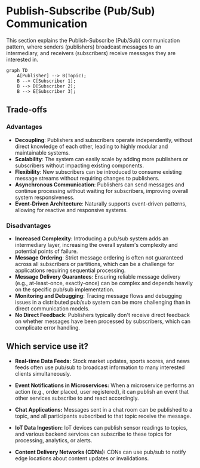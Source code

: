 # Publish-Subscribe (Pub/Sub) Communication



This section explains the Publish-Subscribe (Pub/Sub) communication pattern, where senders (publishers) broadcast messages to an intermediary, and receivers (subscribers) receive messages they are interested in.

```mermaid
graph TD
    A[Publisher] --> B(Topic);
    B --> C[Subscriber 1];
    B --> D[Subscriber 2];
    B --> E[Subscriber 3];
```

## Trade-offs

### Advantages
-   **Decoupling**: Publishers and subscribers operate independently, without direct knowledge of each other, leading to highly modular and maintainable systems.
-   **Scalability**: The system can easily scale by adding more publishers or subscribers without impacting existing components.
-   **Flexibility**: New subscribers can be introduced to consume existing message streams without requiring changes to publishers.
-   **Asynchronous Communication**: Publishers can send messages and continue processing without waiting for subscribers, improving overall system responsiveness.
-   **Event-Driven Architecture**: Naturally supports event-driven patterns, allowing for reactive and responsive systems.

### Disadvantages
-   **Increased Complexity**: Introducing a pub/sub system adds an intermediary layer, increasing the overall system's complexity and potential points of failure.
-   **Message Ordering**: Strict message ordering is often not guaranteed across all subscribers or partitions, which can be a challenge for applications requiring sequential processing.
-   **Message Delivery Guarantees**: Ensuring reliable message delivery (e.g., at-least-once, exactly-once) can be complex and depends heavily on the specific pub/sub implementation.
-   **Monitoring and Debugging**: Tracing message flows and debugging issues in a distributed pub/sub system can be more challenging than in direct communication models.
-   **No Direct Feedback**: Publishers typically don't receive direct feedback on whether messages have been processed by subscribers, which can complicate error handling.

## Which service use it?



-   **Real-time Data Feeds:** Stock market updates, sports scores, and news feeds often use pub/sub to broadcast information to many interested clients simultaneously.

-   **Event Notifications in Microservices:** When a microservice performs an action (e.g., order placed, user registered), it can publish an event that other services subscribe to and react accordingly.

-   **Chat Applications:** Messages sent in a chat room can be published to a topic, and all participants subscribed to that topic receive the message.

-   **IoT Data Ingestion:** IoT devices can publish sensor readings to topics, and various backend services can subscribe to these topics for processing, analytics, or alerts.

-   **Content Delivery Networks (CDNs):** CDNs can use pub/sub to notify edge locations about content updates or invalidations.
